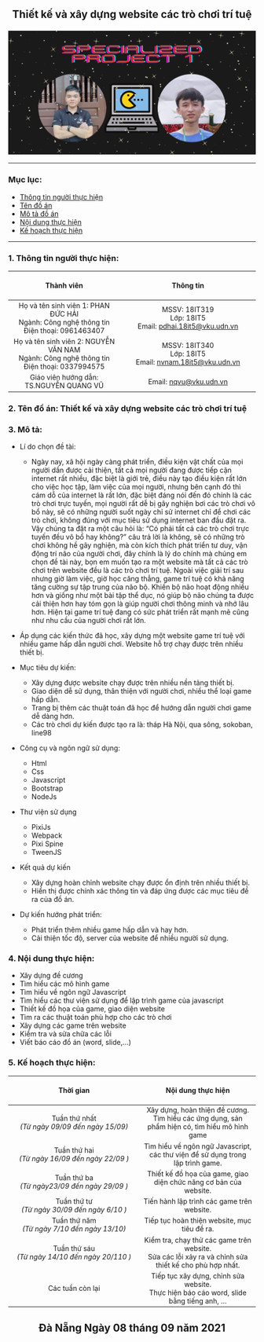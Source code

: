 ## <p align="center"> Thiết kế và xây dựng website các trò chơi trí tuệ </p>
<p align="center"> <img src="/.github/images/bg.png" alt="bg" /> </p>

<hr>

### Mục lục:
- [Thông tin người thực hiện](#1thông-tin-người-thực-hiện)
- [Tên đồ án](#2tên-đồ-án-thiết-kế-và-xây-dựng-website-các-trò-chơi-trí-tuệ)
- [Mô tả đồ án](#3mô-tả)
- [Nội dung thực hiện](#4nội-dung-thực-hiện)
- [Kế hoạch thực hiện](#5kế-hoạch-thực-hiện)

<hr>

### 1.	Thông tin người thực hiện:
  
<div align="center">
  
| <img width=1000>Thành viên<img width=1000> |<img width=800/>Thông tin<img width=800/>|
| :-----: | :-: |
| Họ và tên sinh viên 1: PHAN ĐỨC HẢI <br> Ngành: Công nghệ thông tin <br> Điện thoại: 0961463407 | MSSV: 18IT319 <br> Lớp: 18IT5 <br> Email: pdhai.18it5@vku.udn.vn |
| Họ và tên sinh viên 2: NGUYỄN VĂN NAM <br> Ngành: Công nghệ thông tin <br> Điện thoại: 0337994575 | MSSV: 18IT340 <br> Lớp: 18IT5 <br> Email: nvnam.18it5@vku.udn.vn |
| Giáo viên hướng dẫn: TS.NGUYỄN QUANG VŨ  | Email: nqvu@vku.udn.vn |
</div>
  
### 2.	Tên đồ án: Thiết kế và xây dựng website các trò chơi trí tuệ

### 3.	Mô tả:
- Lí do chọn đề tài:
  - Ngày nay, xã hội ngày càng phát triển, điều kiện vật chất của mọi người dần được cải thiện, tất cả mọi người đang được tiếp cận internet rất nhiều, đặc biệt là giới trẻ, điều này tạo điều kiện rất lớn cho việc học tập, làm việc của mọi người, nhưng bên cạnh đó thì cám dỗ của internet là rất lớn, đặc biệt đáng nói đến đó chính là các trò chơi trực tuyến, mọi người rất dễ bị gây nghiện bơi các trò chơi vô bổ này, sẽ có những người suốt ngày chỉ sử internet chỉ để chơi các trò chơi, không đúng với mục tiêu sử dụng internet ban đầu đặt ra. Vậy chúng ta đặt ra một câu hỏi là: “Có phải tất cả các trò chơi trực tuyến đều vô bổ hay không?” câu trả lời là không, sẽ có những trò chơi không hề gây nghiện, mà còn kích thích phát triển tư duy, vận động trí não của người chơi, đây chính là lý do chính mà chúng em chọn đề tài này, bọn em muốn tạo ra một website mà tất cả các trò chơi trên website đều là các trò chơi trí tuệ. Ngoài việc giải trí sau nhưng giờ làm việc, giờ học căng thẳng, game trí tuệ có khả năng tăng cường sự tập trung của não bộ. Khiến bộ não hoạt động nhiều hơn và giống như một bài tập thể dục, nó giúp bộ não chúng ta được cải thiện hơn hay tóm gọn là giúp người chơi thông minh và nhớ lâu hơn. Hiện tại game trí tuệ đang có sức phát triển rất mạnh mẽ cũng như nhu cầu của người chơi rất lớn.

- Áp dụng các kiến thức đã học, xây dựng một website game trí tuệ với nhiều game hấp dẫn người chơi. Website hỗ trợ chạy được trên nhiều thiết bị.
- Mục tiêu dự kiến:
  - Xây dựng được website chạy được trên nhiều nền tảng thiết bị. 
  - Giao diện dễ sử dụng, thân thiện với người chơi, nhiều thể loại game hấp dẫn.
  - Trang bị thêm các thuật toán đã học để hướng dẫn người chơi game dễ dàng hơn.
  - Các trò chơi dự kiến được tạo ra là: tháp Hà Nội, qua sông, sokoban, line98

- Công cụ và ngôn ngữ sử dụng:
  -	Html
  -	Css
  -	Javascript
  -	Bootstrap
  -	NodeJs

- Thư viện sử dụng
  -	PixiJs
  -	Webpack
  -	Pixi Spine
  -	TweenJS

- Kết quả dự kiến
  -	Xây dựng hoàn chỉnh website chạy được ổn định trên nhiều thiết bị.
  -	Hiển thị được chính xác thông tin và đáp ứng được các mục tiêu đề ra của đồ án.

- Dự kiến hướng phát triển:
  -	Phát triển thêm nhiều game hấp dẫn và hay hơn.
  -	Cải thiện tốc độ, server của website để nhiều người sử dụng.

### 4.	Nội dung thực hiện:
  -	Xây dựng đề cương
  -	Tìm hiểu các mô hình game
  -	Tìm hiểu về ngôn ngữ Javascript
  -	Tìm hiểu các thư viện sử dụng để lập trình game của javascript
  -	Thiết kế đồ họa của game, giao diện website
  -	Tìm ra các thuật toán phù hợp cho các trò chơi
  -	Xây dựng các game trên website
  -	Kiểm tra và sửa chữa các lỗi
  -	Viết báo cáo đồ án (word, slide,…) 

### 5.	Kế hoạch thực hiện:

<div align="center">
  
| <img width=1000>Thời gian<img width=1000> |<img width=800/>Nội dung thực hiện<img width=800/>|
| :-----: | :-: |
| Tuần thứ nhất <br> _(Từ ngày 09/09 đến ngày 15/09)_ | Xây dựng, hoàn thiện đề cương. <br> Tìm hiểu các ứng dụng, sản phẩm hiện có, tìm hiểu mô hình game |
| Tuần thứ hai <br> _(Từ ngày 16/09 đến ngày 22/09 )_ | Tìm hiểu về ngôn ngữ Javascript, các thư viện để sử dụng trong <br> lập trình game. |
| Tuần thứ ba <br> _(Từ ngày23/09 đến ngày 29/09 )_ | Thiết kế đồ họa của game, giao diện chức năng cơ bản của website. |
| Tuần thứ tư <br> _(Từ ngày 30/09 đến ngày 6/10 )_ | Tiến hành lập trình các game trên website.|
| Tuần thứ năm <br> _(Từ ngày 7/10 đến ngày 13/10)_ | Tiếp tục hoàn thiện website, mục tiêu đề ra. |
| Tuần thứ sáu <br> _(Từ ngày 14/10 đến ngày 20/110 )_ | Kiểm tra, chạy thử các game trên website. <br> Sửa các lỗi xảy ra và chỉnh sửa thiết kế cho phù hợp nhất. |
| Các tuần còn lại | Tiếp tục xây dựng, chỉnh sửa website. <br> Thực hiện báo cáo word, slide bằng tiếng anh, … |
  
</div>

## <p align="center"> Đà Nẵng Ngày 08 tháng 09 năm 2021 </p>

